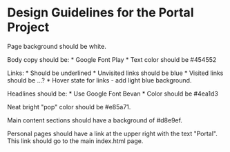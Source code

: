 # Design Guidelines for the Portal Project


Page background should be white.


Body copy should be:
	* Google Font Play
	* Text color should be #454552


Links:
	* Should be underlined
	* Unvisited links should be blue
	* Visited links should be ...?
	* Hover state for links - add light blue background.


Headlines should be:
	* Use Google Font Bevan
	* Color should be #4ea1d3


Neat bright "pop" color should be #e85a71.


Main content sections should have a background of #d8e9ef.


Personal pages should have a link at the upper right with the text "Portal". This link should go to the main index.html page.


